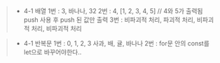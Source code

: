 > - 4-1 배열
1번 : 3, 바나나, 32
2번 : 4, [1, 2, 3, 4, 5] // 4와 5가 출력됨 push 사용 후 push 된 값만 출력
3번 : 비파괴적 처리, 파괴적 처리, 비파괴적 처리, 비파괴적 처리

> - 4-1 반복문
1번 : 0, 1, 2, 3
사과, 배, 귤, 바나나
2번 : for문 안의 const를 let으로 바꾸어야한다..